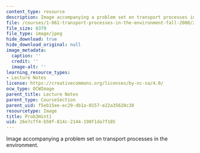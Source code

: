 ```yaml
---
content_type: resource
description: Image accompanying a problem set on transport processes in the environment.
file: /courses/1-061-transport-processes-in-the-environment-fall-2008/26e7cff4b50f814c2144190f1da7f185_Prob3Hint1.jpg
file_size: 8379
file_type: image/jpeg
hide_download: true
hide_download_original: null
image_metadata:
  caption: ''
  credit: ''
  image-alt: ''
learning_resource_types:
- Lecture Notes
license: https://creativecommons.org/licenses/by-nc-sa/4.0/
ocw_type: OCWImage
parent_title: Lecture Notes
parent_type: CourseSection
parent_uid: f5eb15ee-ec29-db1a-0157-e22a35620c38
resourcetype: Image
title: Prob3Hint1
uid: 26e7cff4-b50f-814c-2144-190f1da7f185
---
```

Image accompanying a problem set on transport processes in the environment.